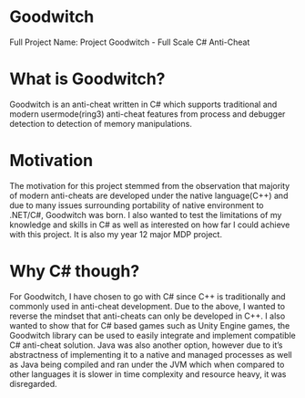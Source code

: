 # Goodwitch
Full Project Name: Project Goodwitch - Full Scale C# Anti-Cheat

# What is Goodwitch?
Goodwitch is an anti-cheat written in C# which supports traditional and modern usermode(ring3) anti-cheat features from process and debugger detection to detection of memory manipulations. 

# Motivation
The motivation for this project stemmed from the observation that majority of modern anti-cheats are developed under the native language(C++) and due to many issues surrounding portability of native environment to .NET/C#, Goodwitch was born. I also wanted to test the limitations of my knowledge and skills in C# as well as interested on how far I could achieve with this project. It is also my year 12 major MDP project.

# Why C# though?
For Goodwitch, I have chosen to go with C# since C++ is traditionally and commonly used in anti-cheat development. Due to the above, I wanted to reverse the mindset that anti-cheats can only be developed in C++. I also wanted to show that for C# based games such as Unity Engine games, the Goodwitch library can be used to easily integrate and implement compatible C# anti-cheat  solution. Java was also another option, however due to it’s abstractness of implementing it to a native and managed processes as well as Java being compiled and ran under the JVM which when compared to other languages it is slower in time complexity and resource heavy, it was disregarded.
